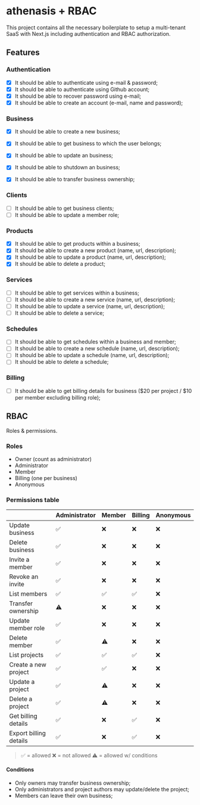 # athenasis + RBAC

This project contains all the necessary boilerplate to setup a multi-tenant SaaS with Next.js including authentication and RBAC authorization.

## Features

### Authentication

- [x] It should be able to authenticate using e-mail & password;
- [x] It should be able to authenticate using Github account;
- [x] It should be able to recover password using e-mail;
- [x] It should be able to create an account (e-mail, name and password);

### Business

- [x] It should be able to create a new business;
- [x] It should be able to get business to which the user belongs;
- [x] It should be able to update an business;
- [x] It should be able to shutdown an business;
- [x] It should be able to transfer business ownership;



### Clients

- [ ] It should be able to get business clients;
- [ ] It should be able to update a member role;

### Products

- [x] It should be able to get products within a business;
- [x] It should be able to create a new product (name, url, description);
- [x] It should be able to update a product (name, url, description);
- [x] It should be able to delete a product;

### Services

- [ ] It should be able to get services within a business;
- [ ] It should be able to create a new service (name, url, description);
- [ ] It should be able to update a service (name, url, description);
- [ ] It should be able to delete a service;

### Schedules

- [ ] It should be able to get schedules within a business and member;
- [ ] It should be able to create a new schedule (name, url, description);
- [ ] It should be able to update a schedule (name, url, description);
- [ ] It should be able to delete a schedule;
### Billing

- [ ] It should be able to get billing details for business ($20 per project / $10 per member excluding billing role);

## RBAC

Roles & permissions.

### Roles

- Owner (count as administrator)
- Administrator
- Member
- Billing (one per business)
- Anonymous

### Permissions table

|                          | Administrator | Member | Billing | Anonymous |
| ------------------------ | ------------- | ------ | ------- | --------- |
| Update business      | ✅            | ❌     | ❌      | ❌        |
| Delete business      | ✅            | ❌     | ❌      | ❌        |
| Invite a member          | ✅            | ❌     | ❌      | ❌        |
| Revoke an invite         | ✅            | ❌     | ❌      | ❌        |
| List members             | ✅            | ✅     | ✅      | ❌        |
| Transfer ownership       | ⚠️             | ❌     | ❌      | ❌        |
| Update member role       | ✅            | ❌     | ❌      | ❌        |
| Delete member            | ✅            | ⚠️      | ❌      | ❌        |
| List projects            | ✅            | ✅     | ✅      | ❌        |
| Create a new project     | ✅            | ✅     | ❌      | ❌        |
| Update a project         | ✅            | ⚠️      | ❌      | ❌        |
| Delete a project         | ✅            | ⚠️      | ❌      | ❌        |
| Get billing details      | ✅            | ❌     | ✅      | ❌        |
| Export billing details   | ✅            | ❌     | ✅      | ❌        |

> ✅ = allowed
> ❌ = not allowed
> ⚠️ = allowed w/ conditions

#### Conditions

- Only owners may transfer business ownership;
- Only administrators and project authors may update/delete the project;
- Members can leave their own business;